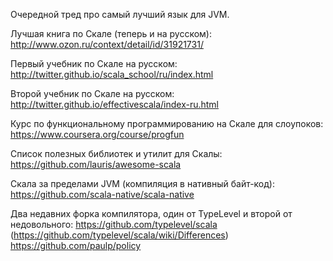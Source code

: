 Очередной тред про самый лучший язык для JVM.

Лучшая книга по Скале (теперь и на русском): http://www.ozon.ru/context/detail/id/31921731/

Первый учебник по Скале на русском: http://twitter.github.io/scala_school/ru/index.html

Второй учебник по Скале на русском: http://twitter.github.io/effectivescala/index-ru.html

Курс по функциональному программированию на Скале для слоупоков: https://www.coursera.org/course/progfun

Список полезных библиотек и утилит для Скалы: https://github.com/lauris/awesome-scala

Скала за пределами JVM (компиляция в нативный байт-код): https://github.com/scala-native/scala-native

Два недавних форка компилятора, один от TypeLevel и второй от недовольного:
https://github.com/typelevel/scala (https://github.com/typelevel/scala/wiki/Differences)
https://github.com/paulp/policy

